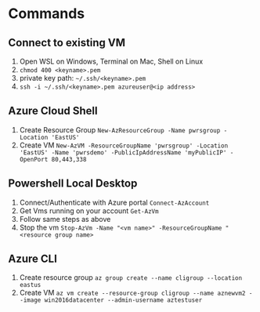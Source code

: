 # Commands

## Connect to existing VM

1. Open WSL on Windows, Terminal on Mac, Shell on Linux
2. `chmod 400 <keyname>.pem`
3. private key path: `~/.ssh/<keyname>.pem`
4. `ssh -i ~/.ssh/<keyname>.pem azureuser@<ip address>`

## Azure Cloud Shell

1. Create Resource Group
    `New-AzResourceGroup -Name pwrsgroup -Location 'EastUS'`
2. Create VM
    `New-AzVM -ResourceGroupName 'pwrsgroup' -Location 'EastUS' -Name 'pwrsdemo' -PublicIpAddressName 'myPublicIP' -OpenPort 80,443,338`

## Powershell Local Desktop

1. Connect/Authenticate with Azure portal
    `Connect-AzAccount`
2. Get Vms running on your account
    `Get-AzVm`
3. Follow same steps as above
4. Stop the vm
    `Stop-AzVm -Name "<vm name>" -ResourceGroupName "<resource group name>`

## Azure CLI

1. Create resource group
    `az group create --name cligroup --location eastus`
2. Create VM
    `az vm create --resource-group cligroup --name aznewvm2 --image win2016datacenter --admin-username aztestuser`
